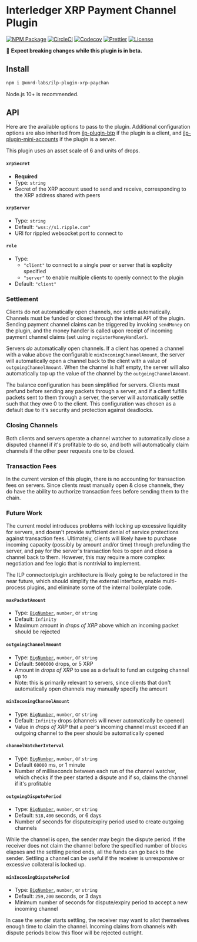 # Interledger XRP Payment Channel Plugin

[![NPM Package](https://img.shields.io/npm/v/@xmrd-labs/ilp-plugin-xrp-paychan.svg?style=flat-square&logo=npm)](https://npmjs.org/package/@xmrd-labs/ilp-plugin-xrp-paychan)
[![CircleCI](https://img.shields.io/circleci/project/github/xmrd-labs/ilp-plugin-xrp-paychan/master.svg?style=flat-square&logo=circleci)](https://circleci.com/gh/xmrd-labs/ilp-plugin-xrp-paychan)
[![Codecov](https://img.shields.io/codecov/c/github/xmrd-labs/ilp-plugin-xrp-paychan.svg?style=flat-square&logo=codecov)](https://codecov.io/gh/xmrd-labs/ilp-plugin-xrp-paychan)
[![Prettier](https://img.shields.io/badge/code_style-prettier-brightgreen.svg?style=flat-square)](https://prettier.io/)
[![License](https://img.shields.io/npm/l/@xmrd-labs/ilp-plugin-xrp-paychan.svg?style=flat-square)](https://github.com/kgcdream2019/ilp-plugin-xrp-paychan/blob/master/LICENSE)

🚨 **Expect breaking changes while this plugin is in beta.**

## Install

```bash
npm i @xmrd-labs/ilp-plugin-xrp-paychan
```

Node.js 10+ is recommended.

## API

Here are the available options to pass to the plugin. Additional configuration options are also inherited from [ilp-plugin-btp](https://github.com/interledgerjs/ilp-plugin-btp) if the plugin is a client, and [ilp-plugin-mini-accounts](https://github.com/interledgerjs/ilp-plugin-mini-accounts) if the plugin is a server.

This plugin uses an asset scale of 6 and units of drops.

#### `xrpSecret`

- **Required**
- Type: `string`
- Secret of the XRP account used to send and receive, corresponding to the XRP address shared with peers

#### `xrpServer`

- Type: `string`
- Default: `"wss://s1.ripple.com"`
- URI for rippled websocket port to connect to

#### `role`

- Type:
  - `"client"` to connect to a single peer or server that is explicity specified
  - `"server"` to enable multiple clients to openly connect to the plugin
- Default: `"client"`

### Settlement

Clients do not automatically open channels, nor settle automatically. Channels must be funded or closed through the internal API of the plugin. Sending payment channel claims can be triggered by invoking `sendMoney` on the plugin, and the money handler is called upon receipt of incoming payment channel claims (set using `registerMoneyHandler`).

Servers _do_ automatically open channels. If a client has opened a channel with a value above the configurable `minIncomingChannelAmount`, the server will automatically open a channel back to the client with a value of `outgoingChannelAmount`. When the channel is half empty, the server will also automatically top up the value of the channel by the `outgoingChannelAmount`.

The balance configuration has been simplified for servers. Clients must prefund before sending any packets through a server, and if a client fulfills packets sent to them through a server, the server will automatically settle such that they owe 0 to the client. This configuration was chosen as a default due to it's security and protection against deadlocks.

### Closing Channels

Both clients and servers operate a channel watcher to automatically close a disputed channel if it's profitable to do so, and both will automatically claim channels if the other peer requests one to be closed.

### Transaction Fees

In the current version of this plugin, there is no accounting for transaction fees on servers. Since clients must manually open & close channels, they do have the ability to authorize transaction fees before sending them to the chain.

### Future Work

The current model introduces problems with locking up excessive liquidity for servers, and doesn't provide sufficient denial of service protections against transaction fees. Ultimately, clients will likely have to purchase incoming capacity (possibly by amount and/or time) through prefunding the server, and pay for the server's transaction fees to open and close a channel back to them. However, this may require a more complex negotiation and fee logic that is nontrivial to implement.

The ILP connector/plugin architecture is likely going to be refactored in the near future, which should simplify the external interface, enable multi-process plugins, and eliminate some of the internal boilerplate code.

#### `maxPacketAmount`

- Type: [`BigNumber`](http://mikemcl.github.io/bignumber.js/), `number`, or `string`
- Default: `Infinity`
- Maximum amount in _drops of XRP_ above which an incoming packet should be rejected

#### `outgoingChannelAmount`

- Type: [`BigNumber`](http://mikemcl.github.io/bignumber.js/), `number`, or `string`
- Default: `5000000` drops, or 5 XRP
- Amount in _drops of XRP_ to use as a default to fund an outgoing channel up to
- Note: this is primarily relevant to servers, since clients that don't automatically open channels may manually specify the amount

#### `minIncomingChannelAmount`

- Type: [`BigNumber`](http://mikemcl.github.io/bignumber.js/), `number`, or `string`
- Default: `Infinity` drops (channels will never automatically be opened)
- Value in _drops of XRP_ that a peer's incoming channel must exceed if an outgoing channel to the peer should be automatically opened

#### `channelWatcherInterval`

- Type: [`BigNumber`](http://mikemcl.github.io/bignumber.js/), `number`, or `string`
- Default `60000` ms, or 1 minute
- Number of milliseconds between each run of the channel watcher, which checks if the peer started a dispute and if so, claims the channel if it's profitable

#### `outgoingDisputePeriod`

- Type: [`BigNumber`](http://mikemcl.github.io/bignumber.js/), `number`, or `string`
- Default: `518,400` seconds, or 6 days
- Number of seconds for dispute/expiry period used to create outgoing channels

While the channel is open, the sender may begin the dispute period. If the receiver does not claim the channel before the specified number of blocks elapses and the settling period ends, all the funds can go back to the sender. Settling a channel can be useful if the receiver is unresponsive or excessive collateral is locked up.

#### `minIncomingDisputePeriod`

- Type: [`BigNumber`](http://mikemcl.github.io/bignumber.js/), `number`, or `string`
- Default: `259,200` seconds, or 3 days
- Minimum number of seconds for dispute/expiry period to accept a new incoming channel

In case the sender starts settling, the receiver may want to allot themselves enough time to claim the channel. Incoming claims from channels with dispute periods below this floor will be rejected outright.
